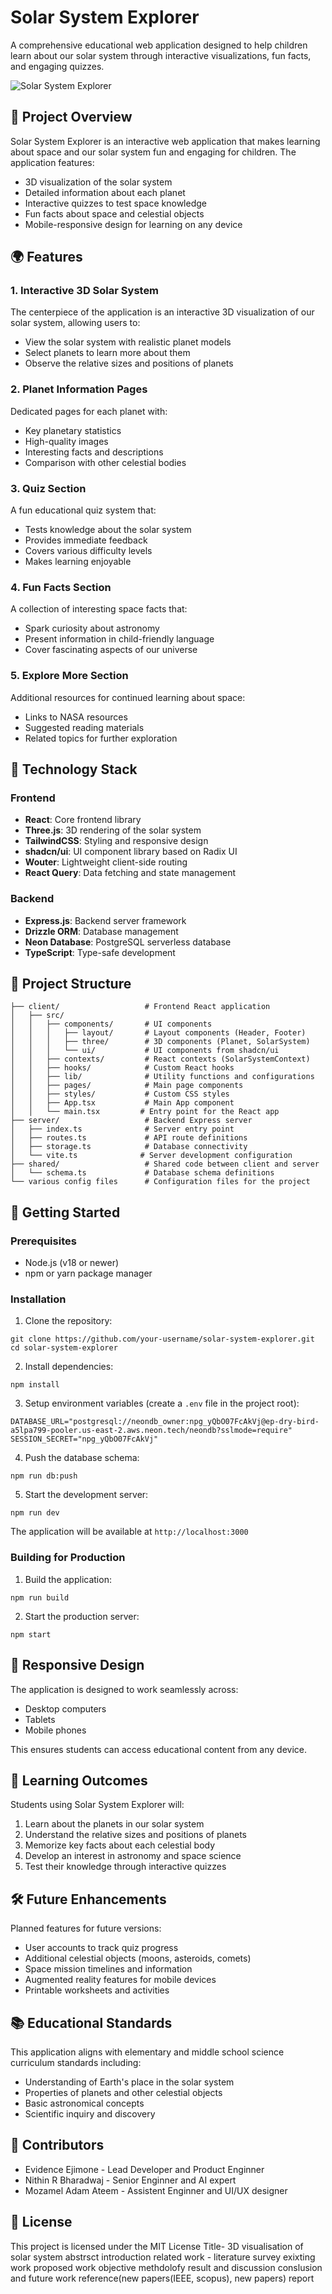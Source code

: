 # Solar System Explorer

A comprehensive educational web application designed to help children learn about our solar system through interactive visualizations, fun facts, and engaging quizzes.

![Solar System Explorer](./generated-icon.png)

## 🚀 Project Overview

Solar System Explorer is an interactive web application that makes learning about space and our solar system fun and engaging for children. The application features:

- 3D visualization of the solar system
- Detailed information about each planet
- Interactive quizzes to test space knowledge
- Fun facts about space and celestial objects
- Mobile-responsive design for learning on any device

## 🌍 Features

### 1. Interactive 3D Solar System

The centerpiece of the application is an interactive 3D visualization of our solar system, allowing users to:

- View the solar system with realistic planet models
- Select planets to learn more about them
- Observe the relative sizes and positions of planets

### 2. Planet Information Pages

Dedicated pages for each planet with:

- Key planetary statistics
- High-quality images
- Interesting facts and descriptions
- Comparison with other celestial bodies

### 3. Quiz Section

A fun educational quiz system that:

- Tests knowledge about the solar system
- Provides immediate feedback
- Covers various difficulty levels
- Makes learning enjoyable

### 4. Fun Facts Section

A collection of interesting space facts that:

- Spark curiosity about astronomy
- Present information in child-friendly language
- Cover fascinating aspects of our universe

### 5. Explore More Section

Additional resources for continued learning about space:

- Links to NASA resources
- Suggested reading materials
- Related topics for further exploration

## 🔧 Technology Stack

### Frontend

- **React**: Core frontend library
- **Three.js**: 3D rendering of the solar system
- **TailwindCSS**: Styling and responsive design
- **shadcn/ui**: UI component library based on Radix UI
- **Wouter**: Lightweight client-side routing
- **React Query**: Data fetching and state management

### Backend

- **Express.js**: Backend server framework
- **Drizzle ORM**: Database management
- **Neon Database**: PostgreSQL serverless database
- **TypeScript**: Type-safe development

## 📁 Project Structure

```
├── client/                   # Frontend React application
│   ├── src/
│   │   ├── components/       # UI components
│   │   │   ├── layout/       # Layout components (Header, Footer)
│   │   │   ├── three/        # 3D components (Planet, SolarSystem)
│   │   │   └── ui/           # UI components from shadcn/ui
│   │   ├── contexts/         # React contexts (SolarSystemContext)
│   │   ├── hooks/            # Custom React hooks
│   │   ├── lib/              # Utility functions and configurations
│   │   ├── pages/            # Main page components
│   │   ├── styles/           # Custom CSS styles
│   │   ├── App.tsx           # Main App component
│   │   └── main.tsx         # Entry point for the React app
├── server/                   # Backend Express server
│   ├── index.ts              # Server entry point
│   ├── routes.ts             # API route definitions
│   ├── storage.ts            # Database connectivity
│   └── vite.ts              # Server development configuration
├── shared/                   # Shared code between client and server
│   └── schema.ts             # Database schema definitions
└── various config files      # Configuration files for the project
```

## 🚀 Getting Started

### Prerequisites

- Node.js (v18 or newer)
- npm or yarn package manager

### Installation

1. Clone the repository:

```
git clone https://github.com/your-username/solar-system-explorer.git
cd solar-system-explorer
```

2. Install dependencies:

```
npm install
```

3. Setup environment variables (create a `.env` file in the project root):

```
DATABASE_URL="postgresql://neondb_owner:npg_yQbO07FcAkVj@ep-dry-bird-a5lpa799-pooler.us-east-2.aws.neon.tech/neondb?sslmode=require"
SESSION_SECRET="npg_yQbO07FcAkVj"
```

4. Push the database schema:

```
npm run db:push
```

5. Start the development server:

```
npm run dev
```

The application will be available at `http://localhost:3000`

### Building for Production

1. Build the application:

```
npm run build
```

2. Start the production server:

```
npm start
```

## 📱 Responsive Design

The application is designed to work seamlessly across:

- Desktop computers
- Tablets
- Mobile phones

This ensures students can access educational content from any device.

## 🧠 Learning Outcomes

Students using Solar System Explorer will:

1. Learn about the planets in our solar system
2. Understand the relative sizes and positions of planets
3. Memorize key facts about each celestial body
4. Develop an interest in astronomy and space science
5. Test their knowledge through interactive quizzes

## 🛠️ Future Enhancements

Planned features for future versions:

- User accounts to track quiz progress
- Additional celestial objects (moons, asteroids, comets)
- Space mission timelines and information
- Augmented reality features for mobile devices
- Printable worksheets and activities

## 📚 Educational Standards

This application aligns with elementary and middle school science curriculum standards including:

- Understanding of Earth's place in the solar system
- Properties of planets and other celestial objects
- Basic astronomical concepts
- Scientific inquiry and discovery

## 👥 Contributors

- Evidence Ejimone - Lead Developer and Product Enginner
- Nithin R Bharadwaj - Senior Enginner and AI expert
- Mozamel Adam Ateem - Assistent Enginner and UI/UX designer

## 📄 License

This project is licensed under the MIT License
Title- 3D visualisation of solar system
abstrsct
introduction
related work - literature survey
exixting work
proposed work
objective
methdolofy
result and discussion
conslusion and future work
reference(new papers(IEEE, scopus), new papers)
report
